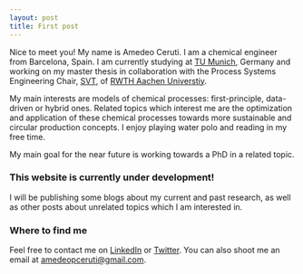 ```yaml
---
layout: post
title: First post
---
```


Nice to meet you! My name is Amedeo Ceruti. I am a chemical engineer from Barcelona, Spain. I am currently studying at [TU Munich](https://www.tum.de/), Germany and working on my master thesis in collaboration with the Process Systems Engineering Chair, [SVT](https://www.maschinenbau.rwth-aachen.de/cms/Maschinenbau/Die-Fakultaet/Institute-und-Lehrstuehle/Uebersicht-aller-Institute/~dfoy/AVT-SVT/?lidx=1), of [RWTH Aachen Universtiy](https://www.rwth-aachen.de/cms/~a/root/?lidx=1).

My main interests are models of chemical processes: first-principle, data-driven or hybrid ones. Related topics which interest me are the optimization and application of these chemical processes towards more sustainable and circular production concepts. I enjoy playing water polo and reading in my free time. 

My main goal for the near future is working towards a PhD in a related topic.

### This website is currently under development!

I will be publishing some blogs about my current and past research, as well as other posts about unrelated topics which I am interested in.

### Where to find me

Feel free to contact me on [LinkedIn](https://www.rwth-aachen.de/cms/~a/root/?lidx=1) or [Twitter](https://twitter.com/AmedeoCeruti). You can also shoot me an email at [amedeopceruti@gmail.com](mailto:amedeopceruti@gmail.com).
